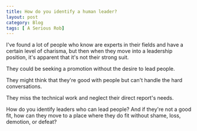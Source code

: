 ```yaml
---
title: How do you identify a human leader?
layout: post
category: Blog
tags: [ A Serious Rob]
---
```

I've found a lot of people who know are experts in their fields and have a certain level of charisma, but then when they move into a leadership position, it's apparent that it's not their strong suit.

<!-- more -->

They could be seeking a promotion without the desire to lead people.

They might think that they're good with people but can't handle the hard conversations.

They miss the technical work and neglect their direct report's needs.

How do you identify leaders who can lead people? And if they're not a good fit, how can they move to a place where they do fit without shame, loss, demotion, or defeat?
